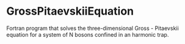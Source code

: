 # GrossPitaevskiiEquation
Fortran program that solves the three-dimensional Gross - Pitaevskii equation for a system of N bosons confined in an harmonic trap.
